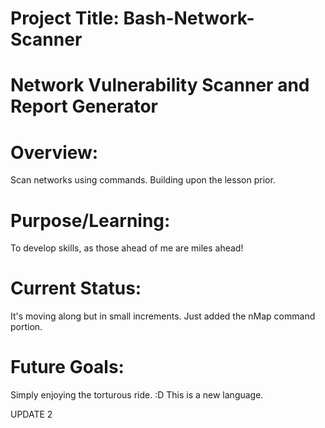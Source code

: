 # Project Title: Bash-Network-Scanner

# Network Vulnerability Scanner and Report Generator

# Overview:
Scan networks using commands. Building upon the lesson prior. 

# Purpose/Learning:
To develop skills, as those ahead of me are miles ahead!

# Current Status:
It's moving along but in small increments. Just added the nMap command portion.

# Future Goals:
Simply enjoying the torturous ride. :D  This is a new language.

UPDATE 2
